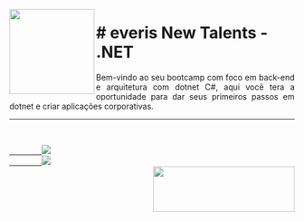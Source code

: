 <p><img src="https://user-images.githubusercontent.com/63436406/127785638-0828fe57-0368-4c22-8b58-0eeac80f9e3b.png" align="left" height="150px" width="150px">
    <h1># everis New Talents - .NET</h1> 
    <p align="justify">Bem-vindo ao seu bootcamp com foco em back-end e arquitetura com dotnet C#, aqui você tera a oportunidade para dar seus primeiros passos em dotnet e criar aplicações corporativas.</p>
</p>      

---

<br>
    <code><a href="https:/discord.com">
        <img src="https://img.shields.io/badge/Léo Albergaria%20-%237289DA.svg?&style=for-the-badge&logo=discord&logoColor=white" /></a></code>
    <code><a href="https://www.linkedin.com/in/adm-leo-albergaria/">
        <img src="https://img.shields.io/badge/linkedin%20-%230077B5.svg?&style=for-the-badge&logo=linkedin&logoColor=white" /></a></code>
<br>     

<a href="https://www.digitalinnovation.one/">
   <img src="https://user-images.githubusercontent.com/63436406/127776292-9ec4809a-1137-4dc8-b493-7de0186fd55c.png" align="right" height="80px" width="250px" ></a>

